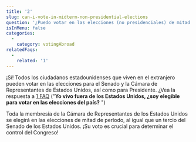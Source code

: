 ```yaml
---
title: '2'
slug: can-i-vote-in-midterm-non-presidential-elections
question: '¿Puedo votar en las elecciones (no presidenciales) de mitad de período?'
isInMenu: false
categories:
  - 
    category: votingAbroad
relatedFaqs:
  - 
    related: '1'
---
```

¡Sí! Todos los ciudadanos estadounidenses que viven en el extranjero pueden votar en las elecciones para el Senado y la Cámara de Representantes de Estados Unidos, así como para Presidente. ¿Vea la respuesta a [1 FAQ](/faqs/1) ("**Yo vivo fuera de los Estados Unidos, ¿soy elegible para votar en las elecciones del país?** ")

Toda la membresía de la Cámara de Representantes de los Estados Unidos se elegirá en las elecciones de mitad de período, al igual que un tercio del Senado de los Estados Unidos. ¡Su voto es crucial para determinar el control del Congreso!